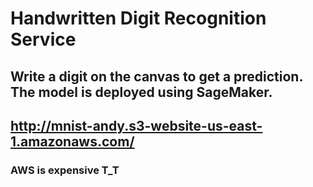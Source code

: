 # Handwritten Digit Recognition Service

## Write a digit on the canvas to get a prediction. The model is deployed using SageMaker.
## http://mnist-andy.s3-website-us-east-1.amazonaws.com/

### AWS is expensive T_T

